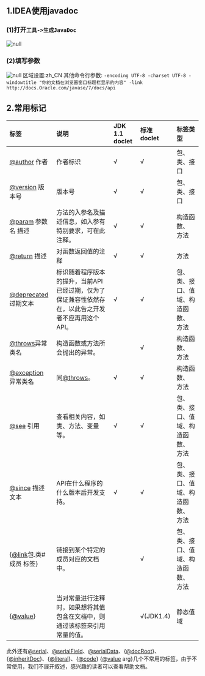 ## 1.IDEA使用javadoc

### (1)打开`工具->生成JavaDoc`

![null](https://pzy-images.oss-cn-hangzhou.aliyuncs.com/img/202205271134010.png)

### (2)填写参数

![null](https://pzy-images.oss-cn-hangzhou.aliyuncs.com/img/202205271134994.png)
区域设置:zh_CN
其他命令行参数:
`-encoding UTF-8 -charset UTF-8 -windowtitle "你的文档在浏览器窗口标题栏显示的内容" -link http://docs.Oracle.com/javase/7/docs/api`

## 2.常用标记

| 标签                                                  | 说明                                                         | JDK 1.1 doclet | 标准doclet | 标签类型                            |
| :---------------------------------------------------- | :----------------------------------------------------------- | :------------- | :--------- | :---------------------------------- |
| [@author](https://github.com/author) 作者             | 作者标识                                                     | √              | √          | 包、 类、接口                       |
| [@version](https://github.com/version) 版本号         | 版本号                                                       | √              | √          | 包、 类、接口                       |
| [@param](https://github.com/param) 参数名 描述        | 方法的入参名及描述信息，如入参有特别要求，可在此注释。       | √              | √          | 构造函数、 方法                     |
| [@return](https://github.com/return) 描述             | 对函数返回值的注释                                           | √              | √          | 方法                                |
| [@deprecated](https://github.com/deprecated) 过期文本 | 标识随着程序版本的提升，当前API已经过期，仅为了保证兼容性依然存在，以此告之开发者不应再用这个API。 | √              | √          | 包、类、接口、值域、构造函数、 方法 |
| [@throws](https://github.com/throws)异常类名          | 构造函数或方法所会抛出的异常。                               |                | √          | 构造函数、 方法                     |
| [@exception](https://github.com/exception) 异常类名   | 同[@throws](https://github.com/throws)。                     | √              | √          | 构造函数、 方法                     |
| [@see](https://github.com/see) 引用                   | 查看相关内容，如类、方法、变量等。                           | √              | √          | 包、类、接口、值域、构造函数、 方法 |
| [@since](https://github.com/since) 描述文本           | API在什么程序的什么版本后开发支持。                          | √              | √          | 包、类、接口、值域、构造函数、 方法 |
| {[@link](https://github.com/link)包.类#成员 标签}     | 链接到某个特定的成员对应的文档中。                           |                | √          | 包、类、接口、值域、构造函数、 方法 |
| {[@value](https://github.com/value)}                  | 当对常量进行注释时，如果想将其值包含在文档中，则通过该标签来引用常量的值。 |                | √(JDK1.4)  | 静态值域                            |

此外还有[@serial](https://github.com/serial)、[@serialField](https://github.com/serialField)、[@serialData](https://github.com/serialData)、{[@docRoot](https://github.com/docRoot)}、{[@inheritDoc](https://github.com/inheritDoc)}、{[@literal](https://github.com/literal)}、{[@code](https://github.com/code)} {[@value](https://github.com/value) arg}几个不常用的标签，由于不常使用，我们不展开叙述，感兴趣的读者可以查看帮助文档。